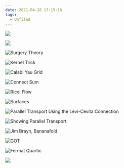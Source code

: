 ```yaml
---
date: 2021-04-28 17:15:16
tags: 
  - Unfiled
---
```



![](figures/image_2020-07-29-01-32-40.png)

![](figures/image_2020-07-29-01-34-46.png)

![Surgery Theory](figures/Surgery.png)

![Kernel Trick](figures/image_2020-07-30-00-04-54.png)

![Calabi Yau Grid](figures/Calabi.png)

![Connect Sum](figures/Connect.png)

![Ricci Flow](figures/Ricci.png)

![Surfaces](figures/Surfaces.png)

![Parallel Transport Using the Levi-Cevita Connection](figures/image_2020-07-30-01-20-42.png)

![Showing Parallel Transport](figures/Sphere.png)

![Jim Brayn, Bananafold](figures/image_2020-07-30-02-31-20.png)

![GOT](figures/Game.png)

![Fermat Quartic](figures/Fermat.png)

![](figures/Elliptic.png)
